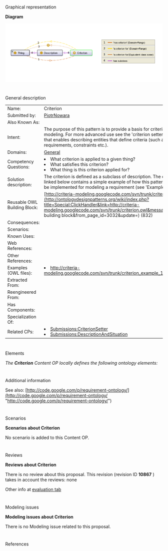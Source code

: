 # 

 Graphical representation



__Diagram__ 





[![Image:Criterion.png](public/images/a/aa/Criterion.png)](../Image/Criterion.png "Image:Criterion.png")





# 

 General description




|  |  |
| --- | --- |
|  Name:  |  Criterion  |
|  Submitted by:  | [PiotrNowara](../User/PiotrNowara "User:PiotrNowara")  |
|  Also Known As:  |  |
|  Intent:  |  The purpose of this pattern is to provide a basis for criteria modeling. For more advanced use see the 'criterion setter' pattern that enables describing entities that define criteria (such as requirements, constraints etc.).  |
|  Domains:  | [General](../Community/General "Community:General")  |
|  Competency Questions:  | <li>       What criterion is applied to a given thing?      </li><li>       What satisfies this criterion?      </li><li>       What thing is this criterion applied for?      </li> |
|  Solution description:  |  The criterion is defined as a subclass of description. The owl file linked below contains a simple example of how this pattern could be implemented for modeling a requirement (see 'Examples').  |
|  Reusable OWL Building Block:  | [http://criteria-modeling.googlecode.com/svn/trunk/criterion.owl](http://ontologydesignpatterns.org/wiki/index.php?title=Special:ClickHandler&link=http://criteria-modeling.googlecode.com/svn/trunk/criterion.owl&message=OWL building block&from_page_id=3032&update=)  (832)  |
|  Consequences:  |  |
|  Scenarios:  |  |
|  Known Uses:  |  |
|  Web References:  |  |
|  Other References:  |  |
|  Examples (OWL files):  | <li><a class="external free" href="http://criteria-modeling.googlecode.com/svn/trunk/criterion_example_1.owl" rel="nofollow" title="http://criteria-modeling.googlecode.com/svn/trunk/criterion_example_1.owl">        http://criteria-modeling.googlecode.com/svn/trunk/criterion_example_1.owl       </a></li> |
|  Extracted From:  |  |
|  Reengineered From:  |  |
|  Has Components:  |  |
|  Specialization Of:  |  |
|  Related CPs:  | <li><a href="Submissions%253ACriterionSetter.html" title="Submissions:CriterionSetter">        Submissions:CriterionSetter       </a></li><li><a href="Submissions%253ADescriptionAndSituation.html" title="Submissions:DescriptionAndSituation">        Submissions:DescriptionAndSituation       </a></li> |



  





# 

 Elements



_The
 __Criterion__ 
 Content OP locally defines the following ontology elements:_ 




# 

 Additional information



 See also:
 [http://code.google.com/p/requirement-ontology/](http://code.google.com/p/requirement-ontology/ "http://code.google.com/p/requirement-ontology/") 




# 

 Scenarios




__Scenarios about Criterion__ 


 No scenario is added to this Content OP.
 




# 

 Reviews




__Reviews about Criterion__ 


 There is no review about this proposal.
This revision (revision ID
 __10867__ 
 ) takes in account the reviews: none
 



 Other info at
 [evaluation tab](http://ontologydesignpatterns.org/wiki/index.php?title=Submissions:Criterion&action=evaluation "http://ontologydesignpatterns.org/wiki/index.php?title=Submissions:Criterion&action=evaluation") 





  





# 

 Modeling issues




__Modeling issues about Criterion__ 


 There is no Modeling issue related to this proposal.
 




  





# 

 References